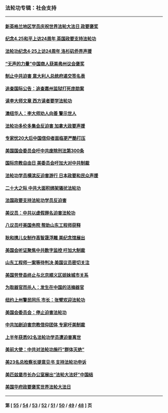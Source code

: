### 法轮功专辑：社会支持
---
#### [新英格兰地区学员庆祝世界法轮大法日 政要褒奖](../../pages/nf4386/n13990800.md) 
#### [纪念4.25和平上访24周年 英国政要支持法轮功](../../pages/nf4386/n13984057.md) 
#### [法轮功纪念4·25上访24周年 洛杉矶侨界声援](../../pages/nf4386/n13978796.md) 
#### [“无声的力量”中国商人获美弗州议会褒奖](../../pages/nf4386/n13941208.md) 
#### [制止中共迫害 意大利人总统府递交签名表](../../pages/nf4386/n13933726.md) 
#### [追查国际公告：追查嘉州监狱打死庞勋案](../../pages/nf4386/n13933461.md) 
#### [读李大师文章 西方读者要学法轮功](../../pages/nf4386/n13925142.md) 
#### [澳纽华人：李大师劝人向善 警示世人](../../pages/nf4386/n13924146.md) 
#### [法轮功多伦多集会反迫害 加拿大政要声援](../../pages/nf4386/n13881303.md) 
#### [专家忧20大后中国信仰者面临更严酷打压](../../pages/nf4386/n13874993.md) 
#### [美国国会委员会吁中共废除刑法第300条](../../pages/nf4386/n13868121.md) 
#### [国际宗教自由日 美委员会吁加大对中共制裁](../../pages/nf4386/n13855021.md) 
#### [法轮功学员横滨反迫害游行 日本政要和民众声援](../../pages/nf4386/n13847132.md) 
#### [二十大之际 中共大面积绑架骚扰法轮功](../../pages/nf4386/n13846381.md) 
#### [法国政要支持法轮功学员反迫害](../../pages/nf4386/n13841970.md) 
#### [美议员：中共以虚假罪名迫害法轮功](../../pages/nf4386/n13841083.md) 
#### [八议员吁美国务院 帮助山东工程师获释](../../pages/nf4386/n13836379.md) 
#### [耿和携儿女制作高智晟浮雕 美纪念馆展出](../../pages/nf4386/n13829624.md) 
#### [美国会听证聚焦中共数字监控 吁加大制裁](../../pages/nf4386/n13825083.md) 
#### [山东工程师一案等待判决 美国议员密切关注](../../pages/nf4386/n13815065.md) 
#### [美国劳登县终止与北京顺义区姐妹城市关系](../../pages/nf4386/n13811030.md) 
#### [为取器官而杀人：发生在中国的活摘器官](../../pages/nf4386/n13794731.md) 
#### [纽约上州警民同乐 市长：张臂欢迎法轮功](../../pages/nf4386/n13794375.md) 
#### [美国会委员会：停止迫害法轮功](../../pages/nf4386/n13788164.md) 
#### [中共加剧迫害宗教信仰团体 专家吁美制裁](../../pages/nf4386/n13780252.md) 
#### [上半年获悉92名法轮功学员遭迫害离世](../../pages/nf4386/n13772701.md) 
#### [美前大使：中共对法轮功施行“群体灭绝”](../../pages/nf4386/n13771705.md) 
#### [美23名总检察长提意见书 支持法轮功申诉](../../pages/nf4386/n13766596.md) 
#### [美匹兹堡市长办公室展出“法轮大法好”中国结](../../pages/nf4386/n13749721.md) 
#### [美国华府政要褒奖世界法轮大法日](../../pages/nf4386/n13743770.md) 

---
#### 第 [ [55](./55.md) / [54](./54.md) / [53](./53.md) / [52](./52.md) / [51](./51.md) / [50](./50.md) / [49](./49.md) / [48](./48.md) ] 页
